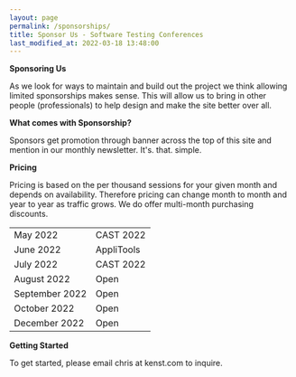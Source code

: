 ```yaml
---
layout: page
permalink: /sponsorships/
title: Sponsor Us - Software Testing Conferences
last_modified_at: 2022-03-18 13:48:00
---
```


**Sponsoring Us**

As we look for ways to maintain and build out the project we think allowing limited sponsorships makes sense. This will
allow us to bring in other people (professionals) to help design and make the site better over all.

**What comes with Sponsorship?**

Sponsors get promotion through banner across the top of this site and mention in our monthly newsletter. It's. that.
simple.

**Pricing**

Pricing is based on the per thousand sessions for your given month and depends on availability. Therefore pricing can
change month to month and year to year as traffic grows. We do offer multi-month purchasing discounts.

<table style="width:50%" align="center">
  <tr>
    <td>May 2022</td>
    <td>CAST 2022</td>
  </tr>
  <tr>
    <td>June 2022</td>
    <td>AppliTools</td>
  </tr>
  <tr>
    <td>July 2022</td>
    <td>CAST 2022</td>
  </tr>
  <tr>
    <td>August 2022</td>
    <td>Open</td>
  </tr>
  <tr>
    <td>September 2022</td>
    <td>Open</td>
  </tr>
  <tr>
    <td>October 2022</td>
    <td>Open</td>
  </tr>
  <tr>
    <td>December 2022</td>
    <td>Open</td>
  </tr>
</table>


**Getting Started**

To get started, please email chris at kenst.com to inquire.
